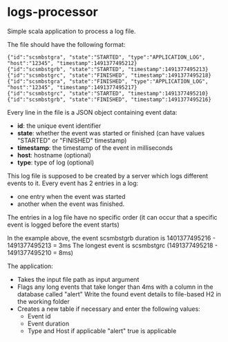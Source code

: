 # logs-processor

Simple scala application to process a log file.

The file should have the following format:

```
{"id":"scsmbstgra", "state":"STARTED", "type":"APPLICATION_LOG", "host":"12345", "timestamp":1491377495212}
{"id":"scsmbstgrb", "state":"STARTED", "timestamp":1491377495213}
{"id":"scsmbstgrc", "state":"FINISHED", "timestamp":1491377495218}
{"id":"scsmbstgra", "state":"FINISHED", "type":"APPLICATION_LOG", "host":"12345", "timestamp":1491377495217}
{"id":"scsmbstgrc", "state":"STARTED", "timestamp":1491377495210}
{"id":"scsmbstgrb", "state":"FINISHED", "timestamp":1491377495216}
```

Every line in the file is a JSON object containing event data:

 - **id**: the unique event identifier
 - **state**: whether the event was started or finished (can have values "STARTED" or "FINISHED" timestamp) 
 - **timestamp**: the timestamp of the event in milliseconds
 - **host**: hostname (optional)
 - **type**: type of log (optional)
 
This log file is supposed to be created by a server which logs different events to it. 
Every event has 2 entries in a log:
  - one entry when the event was started
  - another when the event was finished. 

The entries in a log file have no specific order (it can occur that a specific event is logged before the event starts)

In the example above, the event scsmbstgrb duration is 1401377495216 - 1491377495213 = 3ms The longest event is scsmbstgrc (1491377495218 - 1491377495210 = 8ms)

The application: 

- Takes the input file path as input argument
- Flags any long events that take longer than 4ms with a column in the database called "alert" Write the found event details to file-based H2 in the working folder
- Creates a new table if necessary and enter the following values: 
  * Event id
  * Event duration
  * Type and Host if applicable "alert" true is applicable




